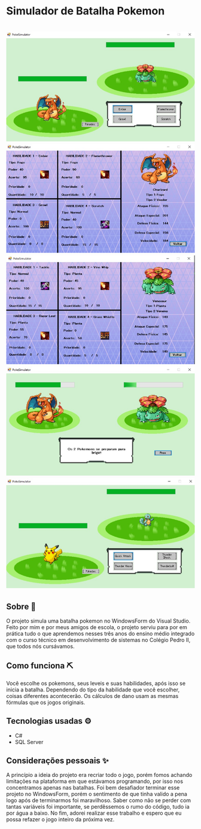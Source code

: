 # Simulador de Batalha Pokemon
<h1 align="center">
    <img src="poke1.jpeg" style="display: inline; text-align: center;">
    <img src="poke2.jpeg" style="display: inline; text-align: center;">
    <img src="poke3.jpeg" style="display: inline; text-align: center;">
    <img src="poke4.jpeg" style="display: inline; text-align: center;">
    <img src="poke5.jpeg" style="display: inline; text-align: center;">
</h1>

## Sobre 📖
O projeto simula uma batalha pokemon no WindowsForm do Visual Studio. Feito por mim e por meus amigos de escola, o projeto serviu para por em prática tudo o que aprendemos nesses três anos do ensino médio integrado com o curso técnico em desenvolvimento de sistemas no Colégio Pedro II, que todos nós cursávamos.

## Como funciona ⛏
Você escolhe os pokemons, seus leveis e suas habilidades, após isso se inicia a batalha. Dependendo do tipo da habilidade que você escolher, coisas diferentes acontecerão. Os cálculos de dano usam as mesmas fórmulas que os jogos originais. 

## Tecnologias usadas ⚙
- C#
- SQL Server

## Considerações pessoais ✨
A princípio a ideia do projeto era recriar todo o jogo, porém fomos achando limitações na plataforma em que estávamos programando, por isso nos concentramos apenas nas batalhas. Foi bem desafiador terminar esse projeto no WindowsForm, porém o sentimento de que tinha valido a pena logo após de terminarmos foi maravilhoso. Saber como não se perder com tantas variáveis foi importante, se perdêssemos o rumo do código, tudo ia por água a baixo. No fim, adorei realizar esse trabalho e espero que eu possa refazer o jogo inteiro da próxima vez.

